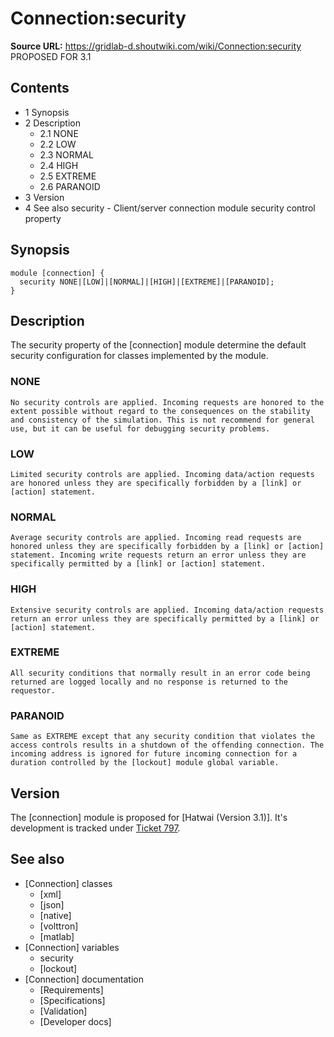 # Connection:security

**Source URL:** https://gridlab-d.shoutwiki.com/wiki/Connection:security
PROPOSED FOR 3.1 

## Contents

  * 1 Synopsis
  * 2 Description
    * 2.1 NONE
    * 2.2 LOW
    * 2.3 NORMAL
    * 2.4 HIGH
    * 2.5 EXTREME
    * 2.6 PARANOID
  * 3 Version
  * 4 See also
security \- Client/server connection module security control property 

## Synopsis
    
    
    module [connection] {
      security NONE|[LOW]|[NORMAL]|[HIGH]|[EXTREME]|[PARANOID];
    }
    

## Description

The security property of the [connection] module determine the default security configuration for classes implemented by the module. 

### NONE

    No security controls are applied. Incoming requests are honored to the extent possible without regard to the consequences on the stability and consistency of the simulation. This is not recommend for general use, but it can be useful for debugging security problems.

### LOW

    Limited security controls are applied. Incoming data/action requests are honored unless they are specifically forbidden by a [link] or [action] statement.

### NORMAL

    Average security controls are applied. Incoming read requests are honored unless they are specifically forbidden by a [link] or [action] statement. Incoming write requests return an error unless they are specifically permitted by a [link] or [action] statement.

### HIGH

    Extensive security controls are applied. Incoming data/action requests return an error unless they are specifically permitted by a [link] or [action] statement.

### EXTREME

    All security conditions that normally result in an error code being returned are logged locally and no response is returned to the requestor.

### PARANOID

    Same as EXTREME except that any security condition that violates the access controls results in a shutdown of the offending connection. The incoming address is ignored for future incoming connection for a duration controlled by the [lockout] module global variable.

## Version

The [connection] module is proposed for [Hatwai (Version 3.1)]. It's development is tracked under [Ticket 797](http://sourceforge.net/p/gridlab-d/tickets/797). 

## See also

  * [Connection] classes 
    * [xml]
    * [json]
    * [native]
    * [volttron]
    * [matlab]
  * [Connection] variables 
    * security
    * [lockout]
  * [Connection] documentation 
    * [Requirements]
    * [Specifications]
    * [Validation]
    * [Developer docs]
